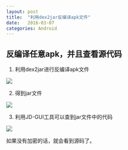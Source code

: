 ```yaml
---
layout: post
title:  "利用dex2jar反编译apk文件"
date:   2016-03-07 
categories: Android
---
```



## 反编译任意apk，并且查看源代码 ##
1. 利用dex2jar进行反编译apk文件

![](http://7fvd6e.com1.z0.glb.clouddn.com/%E6%89%A7%E8%A1%8Cdex2jar.jpg)

2. 得到jar文件

![](http://7fvd6e.com1.z0.glb.clouddn.com/%E7%94%9F%E6%88%90class%E6%96%87%E4%BB%B6.jpg)

3. 利用JD-GUI工具可以查到jar文件中的代码

![](http://7fvd6e.com1.z0.glb.clouddn.com/%E4%BD%BF%E7%94%A8JD-GUI%E5%B7%A5%E5%85%B7%E6%89%93%E5%BC%80class%E6%96%87%E4%BB%B6.jpg)

如果没有加密的话，就会看到源码了。